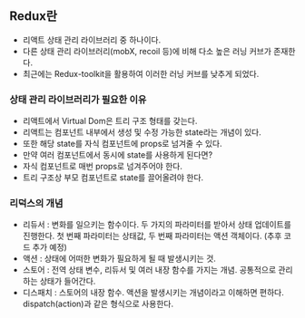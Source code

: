 ## Redux란
- 리액트 상태 관리 라이브러리 중 하나이다.
- 다른 상태 관리 라이브러리(mobX, recoil 등)에 비해 다소 높은 러닝 커브가 존재한다.
- 최근에는 Redux-toolkit을 활용하여 이러한 러닝 커브를 낮추게 되었다.

### 상태 관리 라이브러리가 필요한 이유
- 리액트에서 Virtual Dom은 트리 구조 형태를 갖는다.
- 리액트는 컴포넌트 내부에서 생성 및 수정 가능한 state라는 개념이 있다.
- 또한 해당 state를 자식 컴포넌트에 props로 넘겨줄 수 있다.
- 만약 여러 컴포넌트에서 동시에 state를 사용하게 된다면?
- 자식 컴포넌트로 매번 props로 넘겨주어야 한다.
- 트리 구조상 부모 컴포넌트로 state를 끌어올려야 한다.

### 리덕스의 개념
- 리듀서 : 변화를 일으키는 함수이다. 두 가지의 파라미터를 받아서 상태 업데이트를 진행한다. 첫 번째 파라미터는 상태값, 두 번째 파라미터는 액션 객체이다. (추후 코드 추가 예정)
- 액션 : 상태에 어떠한 변화가 필요하게 될 때 발생시키는 것.
- 스토어 : 전역 상태 변수, 리듀서 및 여러 내장 함수를 가지는 개념. 공통적으로 관리하는 상태가 들어간다.
- 디스패치 : 스토어의 내장 함수. 액션을 발생시키는 개념이라고 이해하면 편하다. dispatch(action)과 같은 형식으로 사용한다.